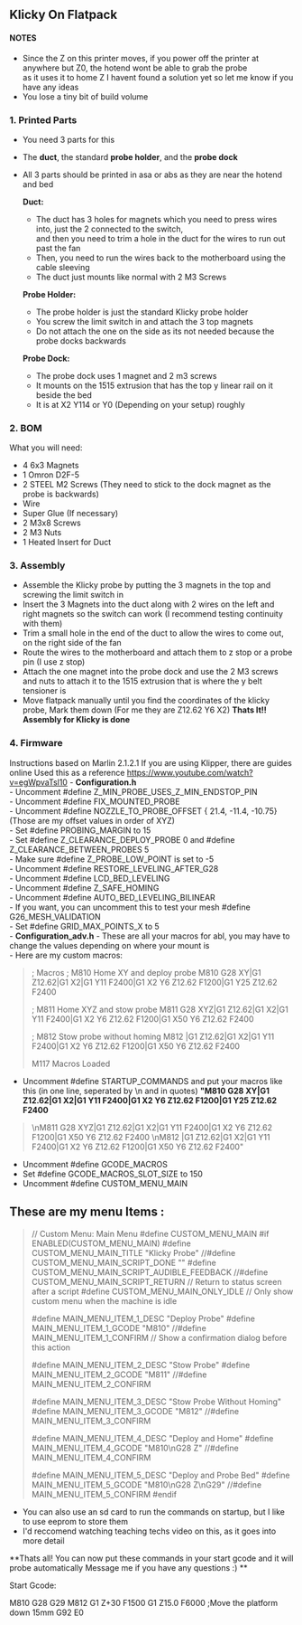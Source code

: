 ## Klicky On Flatpack

#### NOTES
- Since the Z on this printer moves, if you power off the printer at anywhere but Z0, the hotend wont be able to grab the probe  
as it uses it to home Z I havent found a solution yet so let me know if you have any ideas  
- You lose a tiny bit of build volume  


### 1. Printed Parts
 - You need 3 parts for this
 - The **duct**, the standard **probe holder**, and the **probe dock**
 - All 3 parts should be printed in asa or abs as they are near the hotend and bed  
  
    **Duct:**
    - The duct has 3 holes for magnets which you need to press wires into, just the 2 connected to the switch,  
and then you need to trim a hole in the duct for the wires to run out past the fan  
    - Then, you need to run the wires back to the motherboard using the cable sleeving  
    - The duct just mounts like normal with 2 M3 Screws  
    
    **Probe Holder:**
    - The probe holder is just the standard Klicky probe holder 
    - You screw the limit switch in and attach the 3 top magnets 
    - Do not attach the one on the side as its not needed because the probe docks backwards
    
    **Probe Dock:**
    - The probe dock uses 1 magnet and 2 m3 screws
    - It mounts on the 1515 extrusion that has the top y linear rail on it beside the bed
    - It is at X2 Y114 or Y0 (Depending on your setup) roughly
    
### 2. BOM
 What you will need:
 - 4 6x3 Magnets
 - 1 Omron D2F-5
 - 2 STEEL M2 Screws (They need to stick to the dock magnet as the probe is backwards)
 - Wire
 - Super Glue (If necessary)
 - 2 M3x8 Screws 
 - 2 M3 Nuts
 - 1 Heated Insert for Duct
 
 ### 3. Assembly
  - Assemble the Klicky probe by putting the 3 magnets in the top and screwing the limit switch in
  - Insert the 3 Magnets into the duct along with 2 wires on the left and right magnets so the switch can work (I recommend testing continuity with them)
  - Trim a small hole in the end of the duct to allow the wires to come out, on the right side of the fan
  - Route the wires to the motherboard and attach them to z stop or a probe pin (I use z stop)
  - Attach the one magnet into the probe dock and use the 2 M3 screws and nuts to attach it to the 1515 extrusion that is where the y belt tensioner is
  - Move flatpack manually until you find the coordinates of the klicky probe, Mark them down (For me they are Z12.62 Y6 X2)
  **Thats It!! Assembly for Klicky is done**
  
  ### 4. Firmware
Instructions based on Marlin 2.1.2.1
    If you are using Klipper, there are guides online
    Used this as a reference https://www.youtube.com/watch?v=egWpvaTsl10
    - **Configuration.h**  
        - Uncomment #define Z_MIN_PROBE_USES_Z_MIN_ENDSTOP_PIN  
        - Uncomment #define FIX_MOUNTED_PROBE  
        - Uncomment #define NOZZLE_TO_PROBE_OFFSET { 21.4, -11.4, -10.75} (Those are my offset values in order of XYZ)  
        - Set #define PROBING_MARGIN to 15  
        - Set #define Z_CLEARANCE_DEPLOY_PROBE 0 and #define Z_CLEARANCE_BETWEEN_PROBES 5  
        - Make sure #define Z_PROBE_LOW_POINT is set to -5   
        - Uncomment #define RESTORE_LEVELING_AFTER_G28  
        - Uncomment #define LCD_BED_LEVELING  
        - Uncomment #define Z_SAFE_HOMING  
        - Uncomment #define AUTO_BED_LEVELING_BILINEAR  
        - If you want, you can uncomment this to test your mesh #define G26_MESH_VALIDATION  
        - Set  #define GRID_MAX_POINTS_X to 5  
    - **Configuration_adv.h** 
        - These are all your macros for abl, you may have to change the values depending on where your mount is  
        - Here are my custom macros:   

> ; Macros
> ; M810 Home XY  and deploy probe
> M810 G28 XY|G1 Z12.62|G1 X2|G1 Y11 F2400|G1 X2 Y6 Z12.62 F1200|G1 Y25 Z12.62 F2400
>
> ; M811 Home XYZ and stow probe
> M811 G28 XYZ|G1 Z12.62|G1 X2|G1 Y11 F2400|G1 X2 Y6 Z12.62 F1200|G1 X50 Y6 Z12.62 F2400
> 
> ; M812 Stow probe without homing
> M812 |G1 Z12.62|G1 X2|G1 Y11 F2400|G1 X2 Y6 Z12.62 F1200|G1 X50 Y6 Z12.62 F2400
> 
> M117 Macros Loaded

- Uncomment #define STARTUP_COMMANDS and put your macros like this (in one line, seperated by \n and in quotes)
**"M810 G28 XY|G1 Z12.62|G1 X2|G1 Y11 F2400|G1 X2 Y6 Z12.62 F1200|G1 Y25 Z12.62 F2400**
>    \nM811 G28 XYZ|G1 Z12.62|G1 X2|G1 Y11 F2400|G1 X2 Y6 Z12.62 F1200|G1 X50 Y6 Z12.62 F2400
>    \nM812 |G1 Z12.62|G1 X2|G1 Y11 F2400|G1 X2 Y6 Z12.62 F1200|G1 X50 Y6 Z12.62 F2400"
   - Uncomment #define GCODE_MACROS
   - Set #define GCODE_MACROS_SLOT_SIZE to 150
   - Uncomment #define CUSTOM_MENU_MAIN 
   
## These are my menu Items :
> // Custom Menu: Main Menu
> #define CUSTOM_MENU_MAIN
> #if ENABLED(CUSTOM_MENU_MAIN)
> #define CUSTOM_MENU_MAIN_TITLE "Klicky Probe"
> //#define CUSTOM_MENU_MAIN_SCRIPT_DONE ""
> #define CUSTOM_MENU_MAIN_SCRIPT_AUDIBLE_FEEDBACK
> //#define CUSTOM_MENU_MAIN_SCRIPT_RETURN   // Return to status screen after a script
> #define CUSTOM_MENU_MAIN_ONLY_IDLE         // Only show custom menu when the machine is idle
>
> #define MAIN_MENU_ITEM_1_DESC "Deploy Probe"
> #define MAIN_MENU_ITEM_1_GCODE "M810"
> //#define MAIN_MENU_ITEM_1_CONFIRM          // Show a confirmation dialog before this action
>
> #define MAIN_MENU_ITEM_2_DESC "Stow Probe" 
> #define MAIN_MENU_ITEM_2_GCODE "M811"
>  //#define MAIN_MENU_ITEM_2_CONFIRM
>
> #define MAIN_MENU_ITEM_3_DESC "Stow Probe Without Homing"
> #define MAIN_MENU_ITEM_3_GCODE "M812"
> //#define MAIN_MENU_ITEM_3_CONFIRM
>
> #define MAIN_MENU_ITEM_4_DESC "Deploy and Home"
> #define MAIN_MENU_ITEM_4_GCODE "M810\nG28 Z"
> //#define MAIN_MENU_ITEM_4_CONFIRM
>
> #define MAIN_MENU_ITEM_5_DESC "Deploy and Probe Bed"
> #define MAIN_MENU_ITEM_5_GCODE "M810\nG28 Z\nG29"
> //#define MAIN_MENU_ITEM_5_CONFIRM
> #endif
        
   - You can also use an sd card to run the commands on startup, but I like to use eeprom to store them
   - I'd reccomend watching teaching techs video on this, as it goes into more detail
        
   **Thats all! You can now put these commands in your start gcode and it will probe automatically
   Message me if you have any questions :) **
   

Start Gcode:   

M810
G28
G29
M812
G1 Z+30 F1500
G1 Z15.0 F6000 ;Move the platform down 15mm
G92 E0

